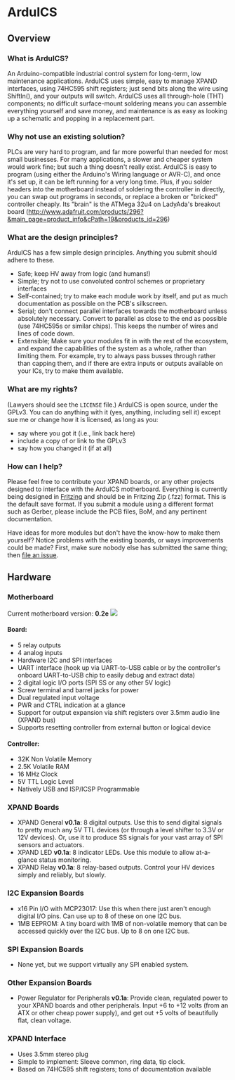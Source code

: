 ArduICS
=======
## Overview
### What is ArduICS?
An Arduino-compatible industrial control system for long-term, low maintenance applications. ArduICS uses simple, easy to manage XPAND interfaces, using 74HC595 shift registers; just send bits along the wire using ShiftIn(), and your outputs will switch. ArduICS uses all through-hole (THT) components; no difficult surface-mount soldering means you can assemble everything yourself and save money, and maintenance is as easy as looking up a schematic and popping in a replacement part.

### Why not use an existing solution?
PLCs are very hard to program, and far more powerful than needed for most small businesses. For many applications, a slower and cheaper system would work fine; but such a thing doesn't really exist. ArduICS is easy to program (using either the Arduino's Wiring language or AVR-C), and once it's set up, it can be left running for a very long time. Plus, if you solder headers into the motherboard instead of soldering the controller in directly, you can swap out programs in seconds, or replace a broken or "bricked" controller cheaply. Its "brain" is the ATMega 32u4 on LadyAda's breakout board (http://www.adafruit.com/products/296?&main_page=product_info&cPath=19&products_id=296)

### What are the design principles?
ArduICS has a few simple design principles. Anything you submit should adhere to these.

* Safe; keep HV away from logic (and humans!)
* Simple; try not to use convoluted control schemes or proprietary interfaces
* Self-contained; try to make each module work by itself, and put as much documentation as possible on the PCB's silkscreen.
* Serial; don't connect parallel interfaces towards the motherboard unless absolutely necessary. Convert to parallel as close to the end as possible (use 74HC595s or similar chips). This keeps the number of wires and lines of code down.
* Extensible; Make sure your modules fit in with the rest of the ecosystem, and expand the capabilities of the system as a whole, rather than limiting them. For example, try to always pass busses through rather than capping them, and if there are extra inputs or outputs available on your ICs, try to make them available.

### What are my rights?
(Lawyers should see the `LICENSE` file.) ArduICS is open source, under the GPLv3. You can do anything with it (yes, anything, including sell it) except sue me or change how it is licensed, as long as you:
* say where you got it (i.e., link back here)
* include a copy of or link to the GPLv3
*  say how you changed it (if at all)

### How can I help?
Please feel free to contribute your XPAND boards, or any other projects designed to interface with the ArduICS motherboard. Everything is currently being designed in [Fritzing](http://fritzing.org/home/) and should be in Fritzing Zip (.fzz) format. This is the default save format. If you submit a module using a different format such as Gerber, please include the PCB files, BoM, and any pertinent documentation.

Have ideas for more modules but don't have the know-how to make them yourself? Notice problems with the existing boards, or ways improvements could be made? First, make sure nobody else has submitted the same thing; then [file an issue](https://github.com/SilverWingedSeraph/ArduICS/issues/new).

## Hardware

### Motherboard
Current motherboard version: **0.2e**
<img src="https://raw.githubusercontent.com/SilverWingedSeraph/ArduICS/master/images/AICS%20Motherboard_pcb_02e.png">

#### Board:

* 5 relay outputs
* 4 analog inputs
* Hardware I2C and SPI interfaces
* UART interface (hook up via UART-to-USB cable or by the controller's onboard UART-to-USB chip to easily debug and extract data)
* 2 digital logic I/O ports (SPI SS or any other 5V logic)
* Screw terminal and barrel jacks for power
* Dual regulated input voltage
* PWR and CTRL indication at a glance
* Support for output expansion via shift registers over 3.5mm audio line (XPAND bus)
* Supports resetting controller from external button or logical device

#### Controller:

* 32K Non Volatile Memory
* 2.5K Volatile RAM
* 16 MHz Clock
* 5V TTL Logic Level
* Natively USB and ISP/ICSP Programmable

### XPAND Boards
* XPAND General **v0.1a**: 8 digital outputs. Use this to send digital signals to pretty much any 5V TTL devices (or through a level shifter to 3.3V or 12V devices). Or, use it to produce SS signals for your vast array of SPI sensors and actuators.
* XPAND LED **v0.1a**: 8 indicator LEDs. Use this module to allow at-a-glance status monitoring.
* XPAND Relay **v0.1a**: 8 relay-based outputs. Control your HV devices simply and reliably, but slowly.

### I2C Expansion Boards
* x16 Pin I/O with MCP23017: Use this when there just aren't enough digital I/O pins. Can use up to 8 of these on one I2C bus.
* 1MB EEPROM: A tiny board with 1MB of non-volatile memory that can be accessed quickly over the I2C bus. Up to 8 on one I2C bus.

### SPI Expansion Boards
* None yet, but we support virtually any SPI enabled system.

### Other Expansion Boards
* Power Regulator for Peripherals **v0.1a**: Provide clean, regulated power to your XPAND boards and other peripherals. Input +6 to +12 volts (from an ATX or other cheap power supply), and get out +5 volts of beautifully flat, clean voltage.

### XPAND Interface
* Uses 3.5mm stereo plug
* Simple to implement: Sleeve common, ring data, tip clock.
* Based on 74HC595 shift registers; tons of documentation available